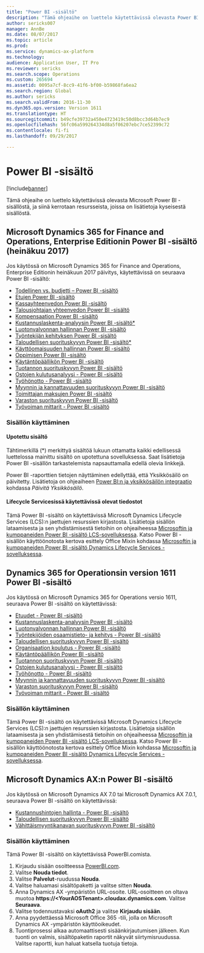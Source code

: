 ```yaml
---
title: "Power BI -sisältö"
description: "Tämä ohjeaihe on luettelo käytettävissä olevasta Power BI -sisällöstä, ja siinä kerrotaan resursseista, joissa on lisätietoja kyseisestä sisällöstä."
author: sericks007
manager: AnnBe
ms.date: 08/07/2017
ms.topic: article
ms.prod: 
ms.service: dynamics-ax-platform
ms.technology: 
audience: Application User, IT Pro
ms.reviewer: sericks
ms.search.scope: Operations
ms.custom: 265694
ms.assetid: 0095a7cf-8cc9-41f6-bf00-b59868fa6ea2
ms.search.region: Global
ms.author: sericks
ms.search.validFrom: 2016-11-30
ms.dyn365.ops.version: Version 1611
ms.translationtype: HT
ms.sourcegitcommit: b49cfe39732a450e4723419c50d8bcc3d64b7ec9
ms.openlocfilehash: 56fc06a599264334d8a5f06207ebc7ce52399c72
ms.contentlocale: fi-fi
ms.lasthandoff: 09/29/2017

---
```


# <a name="power-bi-content"></a>Power BI -sisältö
[!include[banner](../includes/banner.md)]


Tämä ohjeaihe on luettelo käytettävissä olevasta Microsoft Power BI -sisällöstä, ja siinä kerrotaan resursseista, joissa on lisätietoja kyseisestä sisällöstä.

## <a name="power-bi-content-for-dynamics-365-for-finance-and-operations-enterprise-edition-july-2017"></a>Microsoft Dynamics 365 for Finance and Operations, Enterprise Editionin Power BI -sisältö (heinäkuu 2017)
Jos käytössä on Microsoft Dynamics 365 for Finance and Operations, Enterprise Editionin heinäkuun 2017 päivitys, käytettävissä on seuraava Power BI -sisältö:

- [Todellinen vs. budjetti – Power BI -sisältö](ledger-budgets-power-bi.md)
- [Etujen Power BI -sisältö](benefits-power-bi.md)
- [Kassayhteenvedon Power BI -sisältö](../../financials/cash-bank-management/Cash-Overview-Power-BI-content.md)
- [Talousjohtajan yhteenvedon Power BI -sisältö](CFO-power-bi.md)
- [Kompensaation Power BI -sisältö](compensation-power-bi.md)
- [Kustannuslaskenta-analyysin Power BI -sisältö*](cost-accounting-analysis-content-pack.md) 
- [Luotonvalvonnan hallinnan Power BI -sisältö](../../financials/accounts-receivable/credit-collections-power-bi.md)
- [Työntekijän kehityksen Power BI -sisältö](employee-development-PBI.md) 
- [Taloudellisen suorituskyvyn Power BI -sisältö*](financial-performance-power-bi-content-pack.md)
- [Käyttöomaisuuden hallinnan Power BI -sisältö](../../financials/fixed-assets/Fixed-asset-management-workspace.md)
- [Oppimisen Power BI -sisältö](learning-power-bi.md)
- [Käytäntöpäällikön Power BI -sisältö](practice-manager-power-bi.md)
- [Tuotannon suorituskyvyn Power BI -sisältö](production-performance-power-bi.md)
- [Ostojen kulutusanalyysi - Power BI -sisältö](purchase-content-pack-for-power-bi.md) 
- [Työhönotto - Power BI -sisältö](recruiting-analysis-power-bi-content-pack.md) 
- [Myynnin ja kannattavuuden suorituskyvyn Power BI -sisältö](sales-profitability-performance-content-pack.md)
- [Toimittajan maksujen Power BI -sisältö](../../financials/accounts-payable/Vendor-payments-workspace.md)
- [Varaston suorituskyvyn Power BI -sisältö](warehouse-power-bi-content.md)
- [Työvoiman mittarit - Power BI -sisältö](workforce-analysis-power-bi-content-pack.md)  

### <a name="accessing-the-content"></a>Sisällön käyttäminen

#### <a name="embedded-content"></a>Upotettu sisältö
Tähtimerkillä (\*) merkittyä sisältöä lukuun ottamatta kaikki edellisessä luettelossa mainittu sisältö on upotettuna sovelluksessa. Saat lisätietoja Power BI -sisällön tarkastelemista napsauttamalla edellä olevia linkkejä.

Power BI -raporttien tietojen näyttäminen edellyttää, että Yksikkösäilö on päivitetty. Lisätietoja on ohjeaiheen [Power BI:n ja yksikkösäilön integraatio](power-bi-integration-entity-store.md) kohdassa *Päivitä Yksikkösäilö*.

#### <a name="files-available-in-lifecycle-services"></a>Lifecycle Servicesissä käytettävissä olevat tiedostot
Tämä Power BI -sisältö on käytettävissä Microsoft Dynamics Lifecycle Services (LCS):n jaettujen resurssien kirjastosta. Lisätietoja sisällön lataamisesta ja sen yhdistämisestä tietoihin on ohjeaiheessa [Microsoftin ja kumppaneiden Power BI -sisältö LCS-sovelluksessa](power-bi-content-microsoft-partners.md). Katso Power BI -sisällön käyttöönotosta kertova esittely Office Mixin kohdassa [Microsoftin ja kumppaneiden Power BI -sisältö Dynamics Lifecycle Services -sovelluksessa](https://mix.office.com/watch/9puyb1b2xs1w).

## <a name="power-bi-content-for-dynamics-365-for-operations-version-1611"></a>Dynamics 365 for Operationsin version 1611 Power BI -sisältö
Jos käytössä on Microsoft Dynamics 365 for Operations versio 1611, seuraava Power BI -sisältö on käytettävissä:

- [Etuudet - Power BI -sisältö](compensation-and-benefits-analysis-power-bi-content-pack.md)   
- [Kustannuslaskenta-analyysin Power BI -sisältö](cost-accounting-analysis-content-pack.md) 
- [Luotonvalvonnan hallinnan Power BI -sisältö](../../financials/accounts-receivable/credit-collections-power-bi.md)
- [Työntekijöiden osaamistieto- ja kehitys - Power BI -sisältö](employee-competencies-and-development-analysis-power-bi-content-pack.md) 
- [Taloudellisen suorituskyvyn Power BI -sisältö](financial-performance-power-bi-content-pack.md)
- [Organisaation koulutus - Power BI -sisältö](organizational-training-analysis-power-bi-content-pack.md) 
- [Käytäntöpäällikön Power BI -sisältö](practice-manager-power-bi.md)
- [Tuotannon suorituskyvyn Power BI -sisältö](production-performance-power-bi.md)
- [Ostojen kulutusanalyysi - Power BI -sisältö](purchase-content-pack-for-power-bi.md) 
- [Työhönotto - Power BI -sisältö](recruiting-analysis-power-bi-content-pack.md) 
- [Myynnin ja kannattavuuden suorituskyvyn Power BI -sisältö](sales-profitability-performance-content-pack.md)
- [Varaston suorituskyvyn Power BI -sisältö](warehouse-power-bi-content.md)
- [Työvoiman mittarit - Power BI -sisältö](workforce-analysis-power-bi-content-pack.md)  

### <a name="accessing-the-content"></a>Sisällön käyttäminen
Tämä Power BI -sisältö on käytettävissä Microsoft Dynamics Lifecycle Services (LCS):n jaettujen resurssien kirjastosta. Lisätietoja sisällön lataamisesta ja sen yhdistämisestä tietoihin on ohjeaiheessa [Microsoftin ja kumppaneiden Power BI -sisältö LCS-sovelluksessa](power-bi-content-microsoft-partners.md). Katso Power BI -sisällön käyttöönotosta kertova esittely Office Mixin kohdassa [Microsoftin ja kumppaneiden Power BI -sisältö Dynamics Lifecycle Services -sovelluksessa](https://mix.office.com/watch/9puyb1b2xs1w).

## <a name="power-bi-content-for-microsoft-dynamics-ax"></a>Microsoft Dynamics AX:n Power BI -sisältö
Jos käytössä on Microsoft Dynamics AX 7.0 tai Microsoft Dynamics AX 7.0.1, seuraava Power BI -sisältö on käytettävissä:

- [Kustannushintojen hallinta - Power BI -sisältö](cost-management-content-pack.md)    
- [Taloudellisen suorituskyvyn Power BI -sisältö](financial-performance-power-bi-content-pack.md)
- [Vähittäismyyntikanavan suorituskyvyn Power BI -sisältö](retail-channel-performance-dashboard-power-bi-data.md) 

### <a name="accessing-the-content"></a>Sisällön käyttäminen
Tämä Power BI -sisältö on käytettävissä PowerBI.comista.

1. Kirjaudu sisään osoitteessa [PowerBI.com](https://www.powerbi.com/).
2. Valitse **Nouda tiedot**.
3. Valitse **Palvelut**-ruudussa **Nouda**.
4. Valitse haluamasi sisältöpaketti ja valitse sitten **Nouda**.
5. Anna Dynamics AX -ympäristön URL-osoite. URL-osoitteen on oltava muotoa **https://&lt;YourAOSTenant&gt;.cloudax.dynamics.com**. Valitse **Seuraava**.
6. Valitse todennustavaksi **oAuth2** ja valitse **Kirjaudu sisään**.
7. Anna pyydettäessä Microsoft Office 365 -tili, jolla on Microsoft Dynamics AX -ympäristön käyttöoikeudet.
8. Tuontiprosessi alkaa automaattisesti sisäänkirjautumisen jälkeen. Kun tuonti on valmis, sisältöpaketin raportit näkyvät siirtymisruudussa. Valitse raportti, kun haluat katsella tuotuja tietoja.

